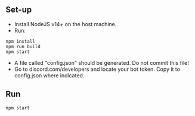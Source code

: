 ## Set-up

- Install NodeJS v14+ on the host machine.
- Run:
```
npm install
npm run build
npm start
```
- A file called "config.json" should be generated. Do not commit this file!
- Go to discord.com/developers and locate your bot token. Copy it to config.json where indicated.

## Run

```
npm start
```